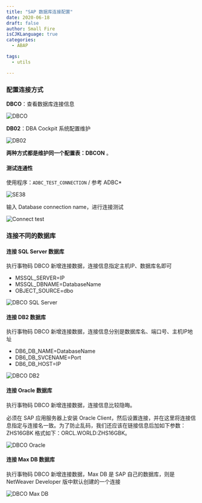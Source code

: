 ```yaml
---
title: "SAP 数据库连接配置"
date: 2020-06-18
draft: false
author: Small Fire
isCJKLanguage: true
categories: 
  - ABAP

tags: 
  - utils

---
```


### 配置连接方式

**DBCO**：查看数据库连接信息

![DBCO](/images/ABAP/DBCO1.png)

**DB02**：DBA Cockpit 系统配置维护

![DB02](/images/ABAP/DBCO11.png)

**两种方式都是维护同一个配置表：DBCON** 。

#### 测试连通性

使用程序：`ADBC_TEST_CONNECTION` / 参考 ADBC*

![SE38](/images/ABAP/DBCO3.png)

输入 Database connection name，进行连接测试

![Connect test](/images/ABAP/DBCO2.png)

### 连接不同的数据库

#### 连接 SQL Server 数据库

执行事物码 DBCO 新增连接数据，连接信息指定主机IP、数据库名即可

- MSSQL_SERVER=IP
- MSSQL_DBNAME=DatabaseName
- OBJECT_SOURCE=dbo

![DBCO SQL Server](/images/ABAP/DBCO4.png)

#### 连接 DB2 数据库

执行事物码 DBCO 新增连接数据，连接信息分别是数据库名、端口号、主机IP地址

- DB6_DB_NAME=DatabaseName
- DB6_DB_SVCENAME=Port
- DB6_DB_HOST=IP

![DBCO DB2](/images/ABAP/DBCO5.png)

#### 连接 Oracle 数据库

执行事物码 DBCO 新增连接数据，连接信息比较隐晦。

必须在 SAP 应用服务器上安装 Oracle Client，然后设置连接，并在这里将连接信息指定与连接名一致。为了防止乱码，我们还应该在链接信息后加如下参数：ZHS16GBK
格式如下：ORCL.WORLD:ZHS16GBK。

![DBCO Oracle](/images/ABAP/DBCO6.png)

#### 连接 Max DB 数据库

执行事物码 DBCO 新增连接数据，Max DB 是 SAP 自己的数据库，则是 NetWeaver Developer 版中默认创建的一个连接

![DBCO Max DB](/images/ABAP/DBCO7.png)